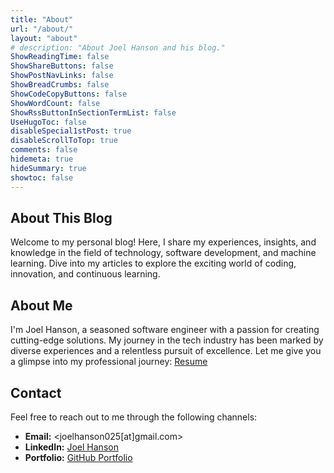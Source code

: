 ```yaml
---
title: "About"
url: "/about/"
layout: "about"
# description: "About Joel Hanson and his blog."
ShowReadingTime: false
ShowShareButtons: false
ShowPostNavLinks: false
ShowBreadCrumbs: false
ShowCodeCopyButtons: false
ShowWordCount: false
ShowRssButtonInSectionTermList: false
UseHugoToc: false
disableSpecial1stPost: true
disableScrollToTop: true
comments: false
hidemeta: true 
hideSummary: true
showtoc: false
---
```


## About This Blog

Welcome to my personal blog! Here, I share my experiences, insights, and knowledge in the field of technology, software development, and machine learning. Dive into my articles to explore the exciting world of coding, innovation, and continuous learning.

## About Me

I'm Joel Hanson, a seasoned software engineer with a passion for creating cutting-edge solutions. My journey in the tech industry has been marked by diverse experiences and a relentless pursuit of excellence. Let me give you a glimpse into my professional journey: [Resume](/files/Resume.pdf)

## Contact

Feel free to reach out to me through the following channels:

- **Email:** <joelhanson025[at]gmail.com>
- **LinkedIn:** [Joel Hanson](https://linkedin.com/in/joel-hanson/)
- **Portfolio:** [GitHub Portfolio](https://github.com/joel-hanson)
